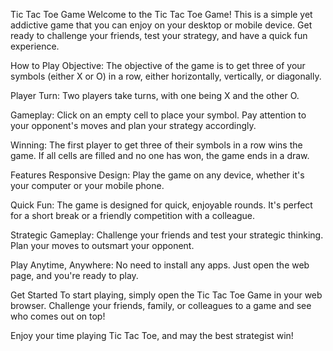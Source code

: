 
Tic Tac Toe Game
Welcome to the Tic Tac Toe Game! This is a simple yet addictive game that you can enjoy on your desktop or mobile device. Get ready to challenge your friends, test your strategy, and have a quick fun experience.

How to Play
Objective: The objective of the game is to get three of your symbols (either X or O) in a row, either horizontally, vertically, or diagonally.

Player Turn: Two players take turns, with one being X and the other O.

Gameplay: Click on an empty cell to place your symbol. Pay attention to your opponent's moves and plan your strategy accordingly.

Winning: The first player to get three of their symbols in a row wins the game. If all cells are filled and no one has won, the game ends in a draw.

Features
Responsive Design: Play the game on any device, whether it's your computer or your mobile phone.

Quick Fun: The game is designed for quick, enjoyable rounds. It's perfect for a short break or a friendly competition with a colleague.

Strategic Gameplay: Challenge your friends and test your strategic thinking. Plan your moves to outsmart your opponent.

Play Anytime, Anywhere: No need to install any apps. Just open the web page, and you're ready to play.

Get Started
To start playing, simply open the Tic Tac Toe Game in your web browser. Challenge your friends, family, or colleagues to a game and see who comes out on top!

Enjoy your time playing Tic Tac Toe, and may the best strategist win!

